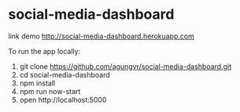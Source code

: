 # social-media-dashboard

link demo http://social-media-dashboard.herokuapp.com

To run the app locally: <br />
1. git clone https://github.com/agungvr/social-media-dashboard.git <br />
2. cd social-media-dashboard <br />
3. npm install
4. npm run now-start <br />
5. open http://localhost:5000
